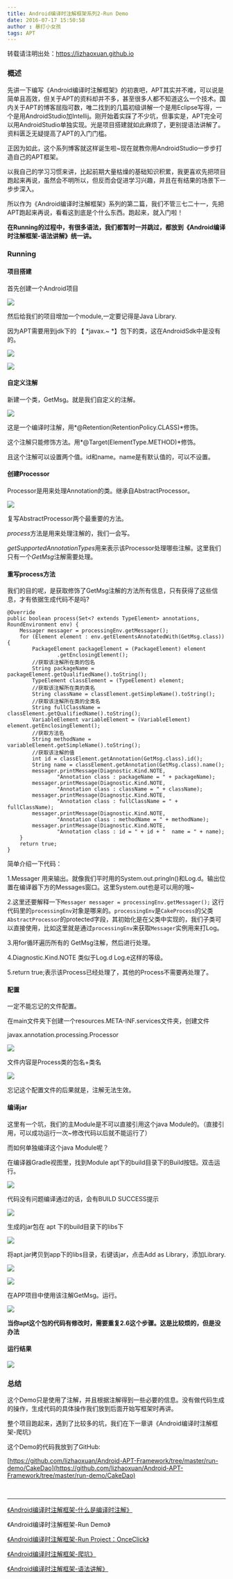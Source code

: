 ```yaml
---
title: Android编译时注解框架系列2-Run Demo
date: 2016-07-17 15:50:58
author : 暴打小女孩
tags: APT
---
```


转载请注明出处：https://lizhaoxuan.github.io

### 概述

先讲一下编写《Android编译时注解框架》的初衷吧，APT其实并不难，可以说是简单且高效，但关于APT的资料却并不多，甚至很多人都不知道这么一个技术。国内关于APT的博客屈指可数，唯二找到的几篇初级讲解一个是用Eclipse写得，一个是用AndroidStudio加Intellij。刚开始着实踩了不少坑，但事实是，APT完全可以用AndroidStudio单独实现。光是项目搭建就如此麻烦了，更别提语法讲解了。资料匮乏无疑提高了APT的入门门槛。

正因为如此，这个系列博客就这样诞生啦~现在就教你用AndroidStudio一步步打造自己的APT框架。

<!-- more -->

以我自己的学习习惯来讲，比起前期大量枯燥的基础知识积累，我更喜欢先把项目跑起来再说，虽然会不明所以，但反而会促进学习兴趣，并且在有结果的场景下一步步深入。

所以作为《Android编译时注解框架》系列的第二篇，我们不管三七二十一，先把APT跑起来再说，看看这到底是个什么东西。跑起来，就入门啦！

**在Running的过程中，有很多语法，我们都暂时一并跳过，都放到《Android编译时注解框架-语法讲解》统一讲。**


### Running

#### 项目搭建

首先创建一个Android项目

![](http://img1.ph.126.net/u57VJi5uksh4duN6yMFxOA==/6631542754722720703.jpeg)


然后给我们的项目增加一个module,一定要记得是Java Library.

因为APT需要用到jdk下的 【 *javax.~ *】包下的类，这在AndroidSdk中是没有的。


![](http://img0.ph.126.net/UhzqKVMFfwu3ty-OxxyMCg==/6631790144838976047.jpeg)


![](http://img1.ph.126.net/F8_ZnOElNPV06vSCsJnvFw==/6631658203443642814.jpeg)


#### 自定义注解

新建一个类，GetMsg。就是我们自定义的注解。

![](http://img2.ph.126.net/cc1rbYqrXAfXk9lzz4dP8g==/6631577939094811679.jpeg)

这是一个编译时注解，用*@Retention(RetentionPolicy.CLASS)*修饰。

这个注解只能修饰方法。用*@Target(ElementType.METHOD)*修饰。

且这个注解可以设置两个值。id和name。name是有默认值的，可以不设置。 


#### 创建Processor

Processor是用来处理Annotation的类。继承自AbstractProcessor。

![](http://img0.ph.126.net/JcFdC1YgKtkFQGqozEa_iw==/6631616422001785860.jpeg)

复写AbstractProcessor两个最重要的方法。

*process*方法是用来处理注解的，我们一会写。

*getSupportedAnnotationTypes*用来表示该Processor处理哪些注解。这里我们只有一个*GetMsg*注解需要处理。


#### 重写process方法

我们的目的呢，是获取修饰了GetMsg注解的方法所有信息，只有获得了这些信息，才有依据生成代码不是吗?

    @Override
    public boolean process(Set<? extends TypeElement> annotations, RoundEnvironment env) {
        Messager messager = processingEnv.getMessager();
        for (Element element : env.getElementsAnnotatedWith(GetMsg.class)) {
            PackageElement packageElement = (PackageElement) element
                    .getEnclosingElement();
            //获取该注解所在类的包名
            String packageName = packageElement.getQualifiedName().toString();
            TypeElement classElement = (TypeElement) element;
            //获取该注解所在类的类名
            String className = classElement.getSimpleName().toString();
            //获取该注解所在类的全类名
            String fullClassName = classElement.getQualifiedName().toString();
            VariableElement variableElement = (VariableElement) element.getEnclosingElement();
            //获取方法名
            String methodName = variableElement.getSimpleName().toString();
            //获取该注解的值
            int id = classElement.getAnnotation(GetMsg.class).id();
            String name = classElement.getAnnotation(GetMsg.class).name();
            messager.printMessage(Diagnostic.Kind.NOTE,
                    "Annotation class : packageName = " + packageName);
            messager.printMessage(Diagnostic.Kind.NOTE,
                    "Annotation class : className = " + className);
            messager.printMessage(Diagnostic.Kind.NOTE,
                    "Annotation class : fullClassName = " + fullClassName);
            messager.printMessage(Diagnostic.Kind.NOTE,
                    "Annotation class : methodName = " + methodName);
            messager.printMessage(Diagnostic.Kind.NOTE,
                    "Annotation class : id = " + id + "  name = " + name);
        }
        return true;
    }



简单介绍一下代码：

1.Messager 用来输出。就像我们平时用的System.out.pringln()和Log.d。输出位置在编译器下方的Messages窗口。这里System.out也是可以用的哦~

2.这里还要解释一下`Messager messager = processingEnv.getMessager();` 这行代码里的`processingEnv`对象是哪来的。`processingEnv`是`CakeProcess`的父类`AbstractProcessor`的protected字段，其初始化是在父类中实现的，我们子类可以直接使用，比如这里就是通过`processingEnv`来获取`Messager`实例用来打Log。

3.用for循环遍历所有的 GetMsg注解，然后进行处理。

4.Diagnostic.Kind.NOTE 类似于Log.d Log.e这样的等级。

5.return true;表示该Process已经处理了，其他的Process不需要再处理了。

#### 配置

一定不能忘记的文件配置。

在main文件夹下创建一个resources.META-INF.services文件夹，创建文件

javax.annotation.processing.Processor

![](http://img1.ph.126.net/ODbgMyTTqIym9R-XzgPoWA==/6631704382932005509.jpeg)

文件内容是Process类的包名+类名

![](http://img0.ph.126.net/Q4hJNglipWrhbm8BCEXaWg==/6631701084397122195.jpeg)

忘记这个配置文件的后果就是，注解无法生效。

#### 编译jar

这里有一个坑，我们的主Module是不可以直接引用这个java Module的。（直接引用，可以成功运行一次~修改代码以后就不能运行了）

而如何单独编译这个java Module呢？

在编译器Gradle视图里，找到Module apt下的build目录下的Build按钮。双击运行。

![](http://img0.ph.126.net/VhQ-R3WDsxyN0Jj-tjlbOw==/6631456992815762880.jpeg)


代码没有问题编译通过的话，会有BUILD SUCCESS提示

![](http://img1.ph.126.net/aLdtGF6QzHmAx9RgQA9xUg==/6631790144838976048.jpeg)

生成的jar包在 apt 下的build目录下的libs下

![](http://img2.ph.126.net/RpZ7TNvkMhh16qZw1Mickg==/6631662601490157227.jpeg)

将apt.jar拷贝到app下的libs目录，右键该jar，点击Add as Library，添加Library.

![](http://img2.ph.126.net/j5zjxfuq-5c7iitXiRIyvA==/6631606526397135920.jpeg)

![](http://img2.ph.126.net/BG1Js3oL3cgWFoiqyK2gGQ==/6631701084397122194.jpeg)

在APP项目中使用该注解GetMsg。运行。

![](http://img2.ph.126.net/Qy8xMkNkIv20akzOwLwqpA==/6631748363397120041.jpegg)


**当你apt这个包的代码有修改时，需要重复2.6这个步骤。这是比较烦的，但是没办法**


#### 运行结果

![](http://img1.ph.126.net/TdCL0wMyvStVQ_yBDMst8Q==/6631771453141303831.jpeg)


### 总结


这个Demo只是使用了注解，并且根据注解得到一些必要的信息。没有做代码生成的操作，生成代码的具体操作我们放到后面开始写框架时再讲。

整个项目跑起来，遇到了比较多的坑，我们在下一章讲《Android编译时注解框架-爬坑》

这个Demo的代码我放到了GitHub:

[https://github.com/lizhaoxuan/Android-APT-Framework/tree/master/run-demo/CakeDao](https://github.com/lizhaoxuan/Android-APT-Framework/tree/master/run-demo/CakeDao)

</br>
 
------



[《Android编译时注解框架-什么是编译时注解》](https://lizhaoxuan.github.io/2016/07/17/apt-wathapt/)

《Android编译时注解框架-Run Demo》

[《Android编译时注解框架-Run Project：OnceClick》](https://lizhaoxuan.github.io/2016/07/17/apt-run_project/)

[《Android编译时注解框架-爬坑》](https://lizhaoxuan.github.io/2016/07/17/apt-Climbed-out-of-the-pit/)

[《Android编译时注解框架-语法讲解》](https://lizhaoxuan.github.io/2016/07/17/apt-Grammar-explanation/)
